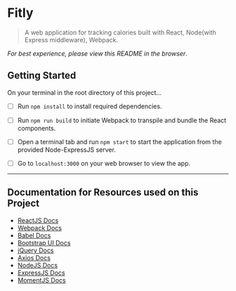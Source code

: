 # Fitly

> A web application for tracking calories built with React, Node(with Express middleware), Webpack.

*For best experience, please view this README in the browser*.

## Getting Started

On your terminal in the root directory of this project...

- [ ] Run `npm install` to install required dependencies.
- [ ] Run `npm run build` to initiate Webpack to transpile and bundle the React components.
- [ ] Open a terminal tab and run `npm start` to start the application from the provided Node-ExpressJS server.
- [ ] Go to `localhost:3000` on your web browser to view the app.



--- 

## Documentation for Resources used on this Project

* [ReactJS Docs](https://facebook.github.io/react/)
* [Webpack Docs](https://webpack.github.io/docs/)
* [Babel Docs](https://babeljs.io/docs/setup/)
* [Bootstrap UI Docs](https://getbootstrap.com/)
* [jQuery Docs](https://jquery.com/)
* [Axios Docs](https://www.npmjs.com/package/axios)
* [NodeJS Docs](https://nodejs.org/)
* [ExpressJS Docs](https://expressjs.com/)
* [MomentJS Docs](https://momentjs.com/)
